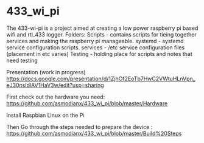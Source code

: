 # 433_wi_pi
The 433-wi-pi is a project aimed at creating a low power raspberry pi based wifi and rtl_433 logger.
Folders:
  Scripts - contains scripts for tieing together services and making the raspberry pi manageable.
  systemd - systemd service configuration scripts.
  services - /etc service configuration files (placement in etc varies)
  Testing - holding place for scripts and notes that need testing
  
Presentation (work in progress)
https://docs.google.com/presentation/d/1ZjhOf2EoTb7HwC2VWtuHLnVpn_eJ30nsIdlAV1HaV3w/edit?usp=sharing

First check out the hardware you need: https://github.com/asmodianx/433_wi_pi/blob/master/Hardware

Install Raspbian Linux on the Pi

Then Go through the steps needed to prepare the device : https://github.com/asmodianx/433_wi_pi/blob/master/Build%20Steps
